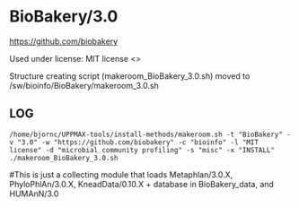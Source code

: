 BioBakery/3.0
========================

<https://github.com/biobakery>

Used under license:
MIT license
<>

Structure creating script (makeroom_BioBakery_3.0.sh) moved to /sw/bioinfo/BioBakery/makeroom_3.0.sh

LOG
---

    /home/bjornc/UPPMAX-tools/install-methods/makeroom.sh -t "BioBakery" -v "3.0" -w "https://github.com/biobakery" -c "bioinfo" -l "MIT license" -d "microbial community profiling" -s "misc" -x "INSTALL"
    ./makeroom_BioBakery_3.0.sh

#This is just a collecting module that loads Metaphlan/3.0.X, PhyloPhlAn/3.0.X, KneadData/0.10.X + database in BioBakery_data, and HUMAnN/3.0
